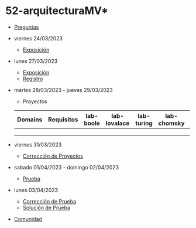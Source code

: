 # 52-arquitecturaMV*

- [Preguntas](https://escuela.it/cursos/curso-recurrencia-desarrollo-software/clase/patron)
- viernes 24/03/2023
  - [Exposición](https://escuela.it/cursos/curso-recurrencia-desarrollo-software/clase/patron)
- lunes 27/03/2023
  - [Exposición](https://escuela.it/cursos/curso-recurrencia-desarrollo-software/clase/patron)
  - [Registro](https://forms.gle/pA2QvsW32P4KtTD77)
- martes 28/03/2023 - jueves 29/03/2023
  - Proyectos
  
  |Domains|Requisitos|lab-boole|lab-lovalace|lab-turing|lab-chomsky|lab-dijkstra|
  |-------|----------|---------|------------|----------|-----------|--------------|
  |       |          |         |            |          |           |              |
  |       |          |         |            |          |           |              |
  |       |          |         |            |          |           |              |
- viernes 31/03/2023
  - [Corrección de Proyectos](https://escuela.it/cursos/curso-recurrencia-desarrollo-software/clase/patron)
- sabado 01/04/2023 - domingo 02/04/2023
  - [Prueba](https://forms.gle/hB9UJoN2PYiexctH8)
- lunes 03/04/2023
  - [Corrección de Prueba](https://escuela.it/cursos/curso-recurrencia-desarrollo-software/clase/patron)
  - [Solución de Prueba](https://docs.google.com/spreadsheets/d/1Uwtqa5VdD5wK2X7eLgkS6_th16aPnsW8pa5Ft2TyLPo/edit#gid=0)
- [Comunidad](https://app.slack.com/client/T02S3KYD464/C02TG0EF7N3)
